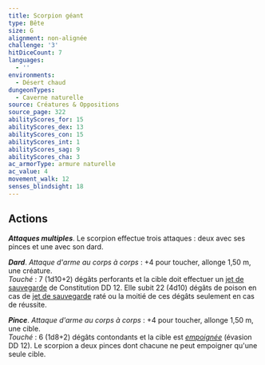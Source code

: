 ```yaml
---
title: Scorpion géant
type: Bête
size: G
alignment: non-alignée
challenge: '3'
hitDiceCount: 7
languages:
  - ''
environments:
  - Désert chaud
dungeonTypes:
  - Caverne naturelle
source: Créatures & Oppositions
source_page: 322
abilityScores_for: 15
abilityScores_dex: 13
abilityScores_con: 15
abilityScores_int: 1
abilityScores_sag: 9
abilityScores_cha: 3
ac_armorType: armure naturelle
ac_value: 4
movement_walk: 12
senses_blindsight: 18
---
```

## Actions
_**Attaques multiples**_. Le scorpion effectue trois attaques : deux avec ses pinces et une avec son dard.

_**Dard**_. _Attaque d'arme au corps à corps_ : +4 pour toucher, allonge 1,50 m, une créature.  
_Touché_ : 7 (1d10+2) dégâts perforants et la cible doit effectuer un [jet de sauvegarde](/utiliser-les-caracteristiques/#jets-de-sauvegarde) de Constitution DD 12. Elle subit 22 (4d10) dégâts de poison en cas de [jet de sauvegarde](/utiliser-les-caracteristiques/#jets-de-sauvegarde) raté ou la moitié de ces dégâts seulement en cas de réussite.

_**Pince**_. _Attaque d'arme au corps à corps_ : +4 pour toucher, allonge 1,50 m, une cible.  
_Touché_ : 6 (1d8+2) dégâts contondants et la cible est [_empoignée_](/gerer-la-sante-du-personnage/#empoigne) (évasion DD 12). Le scorpion a deux pinces dont chacune ne peut empoigner qu'une seule cible.
